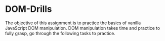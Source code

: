 # DOM-Drills
The objective of this assignment is to practice the basics of vanilla JavaScript DOM manipulation. DOM manipulation takes time and practice to fully grasp, go through the following tasks to practice.
